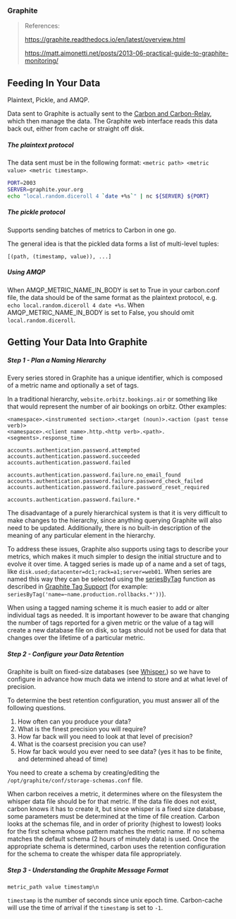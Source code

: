### Graphite

> References:
>
> https://graphite.readthedocs.io/en/latest/overview.html
>
> https://matt.aimonetti.net/posts/2013-06-practical-guide-to-graphite-monitoring/



## Feeding In Your Data

Plaintext, Pickle, and AMQP.

Data sent to Graphite is actually sent to the [Carbon and Carbon-Relay](https://graphite.readthedocs.io/en/latest/carbon-daemons.html), which then manage the data. The Graphite web interface reads this data back out, either from cache or straight off disk.

##### The plaintext protocol

The data sent must be in the following format: `<metric path> <metric value> <metric timestamp>`. 

```bash
PORT=2003
SERVER=graphite.your.org
echo "local.random.diceroll 4 `date +%s`" | nc ${SERVER} ${PORT}
```

##### The pickle protocol

Supports sending batches of metrics to Carbon in one go.

The general idea is that the pickled data forms a list of multi-level tuples:

```
[(path, (timestamp, value)), ...]
```

##### Using AMQP

When AMQP_METRIC_NAME_IN_BODY is set to True in your carbon.conf file,  the data should be of the same format as the plaintext protocol, e.g.  `echo local.random.diceroll 4 date +%s`. When AMQP_METRIC_NAME_IN_BODY is set to False, you should omit `local.random.diceroll`.

## Getting Your Data Into Graphite

##### Step 1 - Plan a Naming Hierarchy

Every series stored in Graphite has a unique identifier, which is composed of a metric name and optionally a set of tags.

In a traditional hierarchy, `website.orbitz.bookings.air` or something  like that would represent the number of air bookings on orbitz. Other examples:

```
<namespace>.<instrumented section>.<target (noun)>.<action (past tense verb)>
<namespace>.<client name>.http.<http verb>.<path>.<segments>.response_time

accounts.authentication.password.attempted
accounts.authentication.password.succeeded
accounts.authentication.password.failed

accounts.authentication.password.failure.no_email_found
accounts.authentication.password.failure.password_check_failed
accounts.authentication.password.failure.password_reset_required

accounts.authentication.password.failure.*
```

The disadvantage of a purely hierarchical system is that it is very  difficult to make changes to the hierarchy, since anything querying  Graphite will also need to be updated.  Additionally, there is no  built-in description of the meaning of any particular element in the  hierarchy.

To address these issues, Graphite also supports using tags to describe  your metrics, which makes it much simpler to design the initial  structure and to evolve it over time.  A tagged series is made up of a  name and a set of tags, like  `disk.used;datacenter=dc1;rack=a1;server=web01`. When series are named this way they can be selected using the [seriesByTag](https://graphite.readthedocs.io/en/latest/functions.html#graphite.render.functions.seriesByTag) function as described in [Graphite Tag Support](https://graphite.readthedocs.io/en/latest/tags.html) (for example: ```seriesByTag('name=~name.production.rollbacks.*'))```).

When using a tagged naming scheme it is much easier to add or alter  individual tags as needed.  It is important however to be aware that  changing the number of tags reported for a given metric or the value of a tag will create a new database file on disk, so tags should not be used for data that changes over the lifetime of a particular metric.

##### Step 2 - Configure your Data Retention

Graphite is built on fixed-size databases (see [Whisper.](https://graphite.readthedocs.io/en/latest/whisper.html)) so we have to configure in advance how much data we intend to store and at what level of precision.

To determine the best retention configuration, you must answer all of the following questions.

1. How often can you produce your data?
2. What is the finest precision you will require?
3. How far back will you need to look at that level of precision?
4. What is the coarsest precision you can use?
5. How far back would you ever need to see data? (yes it has to be finite, and determined ahead of time)

You need to create a schema by creating/editing the `/opt/graphite/conf/storage-schemas.conf` file.

When carbon receives a metric, it determines where on the filesystem the whisper data file should be for that metric. If the data file does not  exist, carbon knows it has to create it, but since whisper is a fixed  size database, some parameters must be determined at the time of file creation. Carbon looks at the schemas file, and in order of priority (highest to  lowest) looks for the first schema whose pattern matches the metric  name. If no schema matches the default schema (2 hours of minutely data) is used. Once the appropriate schema is determined, carbon uses the  retention configuration for the schema to create the whisper data file  appropriately.

##### Step 3 - Understanding the Graphite Message Format

```
metric_path value timestamp\n
```

`timestamp` is the number of seconds since unix epoch time. Carbon-cache will use the time of arrival if the `timestamp` is set to `-1`.

